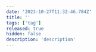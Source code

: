 ```yaml
---
date: '2023-10-27T11:32:46.784Z'
title: ''
tags: ['tag']
released: true
hidden: false
description: 'description'
---
```

